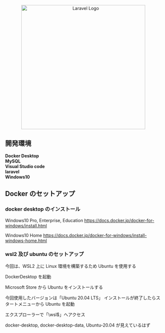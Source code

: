 <p align="center"><a href="https://laravel.com" target="_blank"><img src="https://raw.githubusercontent.com/laravel/art/master/logo-lockup/5%20SVG/2%20CMYK/1%20Full%20Color/laravel-logolockup-cmyk-red.svg" width="400" alt="Laravel Logo"></a></p>


## 開発環境
**Docker Desktop**  
**MySQL**  
**Visual Studio code**  
**laravel**  
**Windows10**


## Docker のセットアップ

### docker desktop のインストール
Windows10 Pro, Enterprise, Education 
https://docs.docker.jp/docker-for-windows/install.html

Windows10 Home 
https://docs.docker.jp/docker-for-windows/install-windows-home.html

### wsl2 及び ubuntu のセットアップ

今回は、WSL2 上に Linux 環境を構築するため Ubuntu を使用する

DockerDesktop を起動

Microsoft Store から Ubuntu をインストールする

今回使用したバージョンは「Ubuntu 20.04 LTS」
インストールが終了したらスタートメニューから Ubuntu を起動

エクスプローラーで「\\wsl$」へアクセス

docker-desktop, docker-desktop-data, Ubuntu-20.04 が見えているはず
